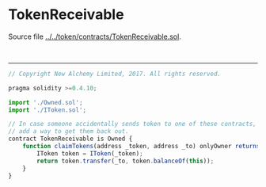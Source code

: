 # TokenReceivable

Source file [../../token/contracts/TokenReceivable.sol](../../token/contracts/TokenReceivable.sol).

<br />

<hr />

```javascript
// Copyright New Alchemy Limited, 2017. All rights reserved.

pragma solidity >=0.4.10;

import './Owned.sol';
import './IToken.sol';

// In case someone accidentally sends token to one of these contracts,
// add a way to get them back out.
contract TokenReceivable is Owned {
    function claimTokens(address _token, address _to) onlyOwner returns (bool) {
        IToken token = IToken(_token);
        return token.transfer(_to, token.balanceOf(this));
    }
}

```
